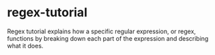 # regex-tutorial
Regex tutorial explains how a specific regular expression, or regex, functions by breaking down each part of the expression and describing what it does.
